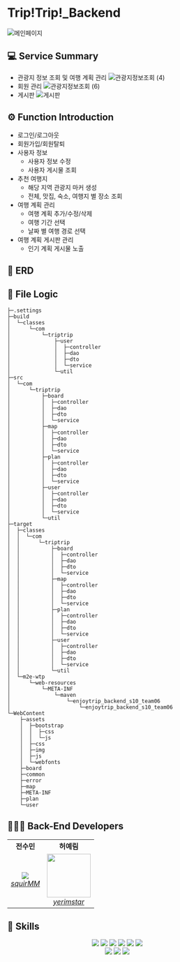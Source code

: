 # Trip!Trip!\_Backend

![메인페이지](https://user-images.githubusercontent.com/35604947/230724607-14c1f774-d878-4c57-94d7-f5954de2a81e.png)

## 💻 Service Summary
- 관광지 정보 조회 및 여행 계획 관리
![관광지정보조회 (4)](https://user-images.githubusercontent.com/35604947/230818504-07341286-3e0d-4695-9c16-829c62f8a519.jpg)
- 회원 관리
![관광지정보조회 (6)](https://user-images.githubusercontent.com/35604947/230819508-9b9b6c2c-ed36-461c-bd2c-054b2a7b901b.jpg)
- 게시판
![게시판](https://user-images.githubusercontent.com/35604947/230820154-1e16617b-3821-48ca-9d36-78f7cfaef5f4.jpg)

## ⚙️ Function Introduction
- 로그인/로그아웃
- 회원가입/회원탈퇴
- 사용자 정보
  - 사용자 정보 수정 
  - 사용자 게시물 조회
- 추천 여행지
  - 해당 지역 관광지 마커 생성
  - 전체, 맛집, 숙소, 여행지 별 장소 조회
- 여행 계획 관리
  - 여행 계획 추가/수정/삭제
  - 여행 기간 선택 
  - 날짜 별 여행 경로 선택
- 여행 계획 게시판 관리
  - 인기 계획 게시물 노출

## 💽 ERD


## 🚀 File Logic

```
├─.settings
├─build
│  └─classes
│      └─com
│          └─triptrip
│              ├─user
│              │  ├─controller
│              │  ├─dao
│              │  ├─dto
│              │  └─service
│              └─util
├─src
│  └─com
│      └─triptrip
│          ├─board
│          │  ├─controller
│          │  ├─dao
│          │  ├─dto
│          │  └─service
│          ├─map
│          │  ├─controller
│          │  ├─dao
│          │  ├─dto
│          │  └─service
│          ├─plan
│          │  ├─controller
│          │  ├─dao
│          │  ├─dto
│          │  └─service
│          ├─user
│          │  ├─controller
│          │  ├─dao
│          │  ├─dto
│          │  └─service
│          └─util
├─target
│  ├─classes
│  │  └─com
│  │      └─triptrip
│  │          ├─board
│  │          │  ├─controller
│  │          │  ├─dao
│  │          │  ├─dto
│  │          │  └─service
│  │          ├─map
│  │          │  ├─controller
│  │          │  ├─dao
│  │          │  ├─dto
│  │          │  └─service
│  │          ├─plan
│  │          │  ├─controller
│  │          │  ├─dao
│  │          │  ├─dto
│  │          │  └─service
│  │          ├─user
│  │          │  ├─controller
│  │          │  ├─dao
│  │          │  ├─dto
│  │          │  └─service
│  │          └─util
│  └─m2e-wtp
│      └─web-resources
│          └─META-INF
│              └─maven
│                  └─enjoytrip_backend_s10_team06
│                      └─enjoytrip_backend_s10_team06
└─WebContent
    ├─assets
    │  ├─bootstrap
    │  │  ├─css
    │  │  └─js
    │  ├─css
    │  ├─img
    │  ├─js
    │  └─webfonts
    ├─board
    ├─common
    ├─error
    ├─map
    ├─META-INF
    ├─plan
    └─user
```

## 👩🏻‍💻 Back-End Developers
<div align="center"> 
  <table>
     <tr align="center">
        <td>
           <B>전수민</B>
        </td>
        <td>
           <B>허예림</B>
        </td>
     </tr>
     <tr align="center">
        <td>
           <img src="https://github.com/squirMM.png?size=100">
           <br>
           <a href="https://github.com/squirMM">
              <I>squirMM</I>
           </a>
        </td>
        <td>
           <img src="https://github.com/yerimstar.png?size=100" width="100">
           <br>
           <a href="https://github.com/yerimstar">
              <I>yerimstar</I>
           </a>
        </td>
     </tr>
  </table>
</div>

## 🔧 Skills
<div align="center"> 
<img src="https://img.shields.io/badge/java-007396?style=for-the-badge&logo=java&logoColor=white"> <img src="https://img.shields.io/badge/servlet-47A141?style=for-the-badge&logo=servlet&logoColor=white"> <img src="https://img.shields.io/badge/jsp-8CA1AF?style=for-the-badge&logo=jsp&logoColor=white"> <img src="https://img.shields.io/badge/apachemaven-C71A36?style=for-the-badge&logo=apachemaven&logoColor=white"> <img src="https://img.shields.io/badge/apachetomcat-F8DC75?style=for-the-badge&logo=apachetomcat&logoColor=black"> <img src="https://img.shields.io/badge/mysql-4479A1?style=for-the-badge&logo=mysql&logoColor=white">
<br>
  <img src="https://img.shields.io/badge/javascript-F7DF1E?style=for-the-badge&logo=javascript&logoColor=white"> <img src="https://img.shields.io/badge/html5-E34F26?style=for-the-badge&logo=html5&logoColor=white"> <img src="https://img.shields.io/badge/css-1572B6?style=for-the-badge&logo=css&logoColor=white">
</div>

